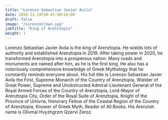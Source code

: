 ```yaml
---
title: "Lorenzo Sebastian Javier Avila"
date: 2018-11-19T10:47:58+10:00
draft: false
image: "/LorenzoCrown.jpg"
jobtitle: "King of Arenztopia"
weight: 1
---
```


Lorenzo Sebastian Javier Avila is the king of Arenztopia. He wields lots of authority and established Arenztopia in 2019. After taking power in 2020, he transformed Arenztopia into a prosperous nation. Many roads and monuments are named after him, as he is the first king. He also has a notoriously comprehensive knowledge of Greek Mythology that he constantly reminds everyone about. His full title is Lorenzo Sebastian Javier Avila the First, Supreme Monarch of the Country of Arenztopia, Wielder of Great Power, Supreme and Unobstructed Admiral-Lieutenant General of the Royal Armed Forces of the Country of Arenztopia, Lord-Mayor of Arenztopia City, Order of the Royal Suite of Arenztopia, Knight of the Province of Umivrw, Honorary Fellow of the Coastal Region of the Country of Arenztopia, Knower of Greek Myth, Reader of All Books. His Arenzish name is Olivmal Hvyzhgrzm Qzervi Zeroz.
